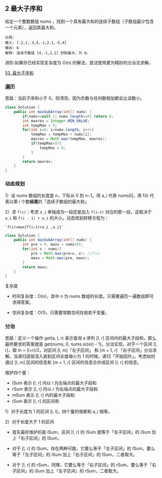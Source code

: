 ## 2 最大子序和


给定一个整数数组 nums ，找到一个具有最大和的连续子数组（子数组最少包含一个元素），返回其最大和。

```
示例:
输入: [-2,1,-3,4,-1,2,1,-5,4]
输出: 6
解释: 连续子数组 [4,-1,2,1] 的和最大，为 6。
```

进阶:如果你已经实现复杂度为 O(n) 的解法，尝试使用更为精妙的分治法求解。


[53. 最大子序和](https://leetcode-cn.com/problems/maximum-subarray/)


### 遍历


思路：当前子序和小于 0，则清空。因为负数与任何数相加都会比该数小。


```java
class Solution {
    public int maxSubArray(int[] nums) {
        if(nums==null || nums.length==0) return 0;
        int maxres = Integer.MIN_VALUE;
        int tempMax = 0;
        for(int i=0; i<nums.length; i++){
            tempMax = tempMax + nums[i];
            maxres = Math.max(tempMax, maxres);
            if(tempMax<0){
                tempMax = 0;
            }
        }
        return maxres;
    }
}
```

### 动态规划

1）设 nums 数组的长度是 n，下标从 0 到 n−1。用 a_i 代表 nums[i]，用 f(i) 代表以第 i 个数**结尾**的「连续子数组的最大和」


2）求 `f(i)`：考虑 `a_i` 单独成为一段还是加入 `f(i−1)` 对应的那一段，这取决于 `a_i` 和 `f(i - 1) + a_i` 的大小。动态规划转移方程为：

    `f(i)=max{f(i−1)+a_i ,a_i}`


```java
class Solution {
    public int maxSubArray(int[] nums) {
        int pre = 0, maxv = nums[0];
        for(int x : nums){
            pre = Math.max(pre+x, x); //f(i)
            maxv = Math.max(pre, maxv);
        }
        return maxv;
    }
}
```

复杂度

* 时间复杂度：O(n)，其中 n 为 nums 数组的长度。只需要遍历一遍数组即可求得答案。

* 空间复杂度：O(1)。只需要常数空间存放若干变量。

### 分治

思路：定义一个操作 get(a, l, r) 表示查询 a 序列 [l, r] 区间内的最大子段和，那么最终要求的答案就是 get(nums, 0, nums.size() - 1)。分治实现，对于一个区间 [l, r]，取 m = (l+r)/2，对区间 [l, m]「左子区间」 和 [m + 1, r] 「右子区间」分治求解。当递归逐层深入直到区间长度缩小为 1 的时候，递归「开始回升」。考虑如何通过 [l, m] 区间的信息和 [m + 1, r] 区间的信息合并成区间 [l, r] 的信息。

维护四个量：

* lSum 表示 [l, r] 内以 l 为左端点的最大子段和
* rSum 表示 [l, r] 内以 r 为右端点的最大子段和
* mSum 表示 [l, r] 内的最大子段和
* iSum 表示 [l, r] 的区间和


1）对于长度为 1 的区间 [i, i]，四个量的值都和 a_i 相等。

2）对于长度大于 1 的区间

* 首先最好维护的是 iSum，区间 [l, r] 的 iSum 就等于「左子区间」的 iSum 加上「右子区间」的 iSum。


* 对于 [l, r] 的 lSum，存在两种可能，它要么等于「左子区间」的 lSum，要么等于「左子区间」的 iSum 加上「右子区间」的 lSum，二者取大。


* 对于 [l, r] 的 rSum，同理，它要么等于「右子区间」的 rSum，要么等于「右子区间」的 iSum 加上「左子区间」的 rSum，二者取大。













